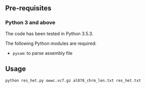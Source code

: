 ## Pre-requisites

### Python 3 and above

The code has been tested in Python 3.5.3. 

The following Python modules are required:

* `pysam`: to parse assembly file

## Usage

```
python res_het.py owwc.vcf.gz al878_chrm_len.txt res_het.txt
```